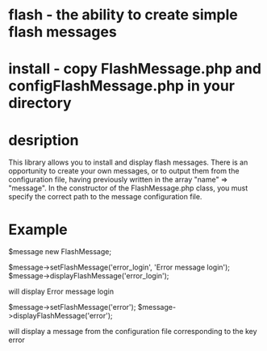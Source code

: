 # flash - the ability to create simple flash messages

# install - copy FlashMessage.php and configFlashMessage.php in your directory

# desription 
This library allows you to install and display flash messages. There is an opportunity to create your own messages, or to output them from the configuration file, having previously written in the array "name" => "message".
In the constructor of the FlashMessage.php class, you must specify the correct path to the message configuration file.


# Example
$message new FlashMessage;

$message->setFlashMessage('error_login', 'Error message login');
$message->displayFlashMessage('error_login');

will display Error message login

$message->setFlashMessage('error');
$message->displayFlashMessage('error');

will display a message from the configuration file corresponding to the key error
